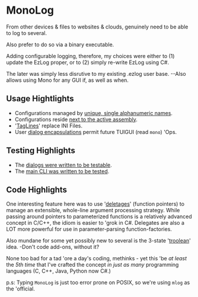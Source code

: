 # MonoLog
From other devices & files to websites & clouds, genuinely need to be able to log to several.

Also prefer to do so via a binary executable.

Adding configurable logging, therefore, my choices were either to (1) update the EzLog proper, or to (2) simply re-write EzLog using C#. 

The later was simply less disrutive to my existing .ezlog user base. --Also allows using Mono for any GUI if, as well as when.

## Usage Hightlights
* Configurations managed by [unique, single alphanumeric names](https://github.com/soft9000/MonoLog/blob/0894d2c076e77340a7943e9d3a030a1baeb98f56/MonoLog01/LogConfigDlg.cs#L21).
* Configurations reside [next to the active assembly](https://github.com/soft9000/MonoLog/blob/0894d2c076e77340a7943e9d3a030a1baeb98f56/MonoLog01/LogHome.cs#L15).
* '[TagLines](https://github.com/soft9000/MonoLog/blob/0894d2c076e77340a7943e9d3a030a1baeb98f56/MonoLog01/TagLines.cs#L17)' replace INI Files.
* User [dialog encapsulations](https://github.com/soft9000/MonoLog/blob/0894d2c076e77340a7943e9d3a030a1baeb98f56/MonoLog01/LogConfigDlg.cs#L13) permit future TUIGUI (read `mono`) 'Ops.

## Testing Highlights
* The [dialogs were written to be testable](https://github.com/soft9000/MonoLog/blob/49b4adafd89b919f57f10880d3388e50869cbd85/MonoLog01/MonoTest/test/LogConfigDlgTest.cs#L24).
* The [main CLI was written to be tested](https://github.com/soft9000/MonoLog/blob/49b4adafd89b919f57f10880d3388e50869cbd85/MonoLog01/MonoTest/test/ConMainTest.cs#L24).

## Code Highlights
One interesting feature here was to use '[deletages](https://github.com/soft9000/MonoLog/blob/aac4e9d004b65b6bebb598e6f3ba537ebecec3a7/MonoLog01/ConMain.cs#L22)' (function pointers) to manage an extensible, whole-line argument processing strategy. While passing around pointers to parameterized functions is a relatively advanced concept in C/C++, the idiom is easier to 'grok in C#. Delegates are also a LOT more powerful for use in parameter-parsing function-factories.

Also mundane for some yet possibly new to several is the 3-state '[troolean](https://github.com/soft9000/MonoLog/blob/aac4e9d004b65b6bebb598e6f3ba537ebecec3a7/MonoLog01/TROOL.cs#L12)' idea. -Don't code add-ons, without it?

None too bad for a tad 'ore a day's coding, methinks - yet this 'be _at least_ the _5th time_ that I've crafted the concept _in just as many_ programming languages (C, C++, Java, Python now C#.)

p.s: Typing `MonoLog` is just too error prone on POSIX, so we're using `mlog` as the 'official.
